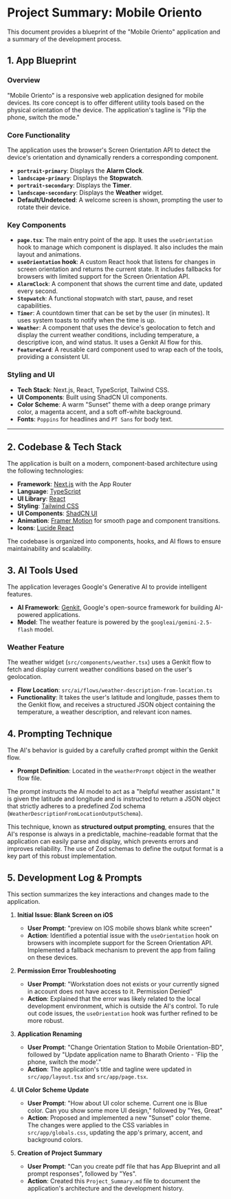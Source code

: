 # Project Summary: Mobile Oriento

This document provides a blueprint of the "Mobile Oriento" application and a summary of the development process.

## 1. App Blueprint

### Overview
"Mobile Oriento" is a responsive web application designed for mobile devices. Its core concept is to offer different utility tools based on the physical orientation of the device. The application's tagline is "Flip the phone, switch the mode."

### Core Functionality
The application uses the browser's Screen Orientation API to detect the device's orientation and dynamically renders a corresponding component.

- **`portrait-primary`**: Displays the **Alarm Clock**.
- **`landscape-primary`**: Displays the **Stopwatch**.
- **`portrait-secondary`**: Displays the **Timer**.
- **`landscape-secondary`**: Displays the **Weather** widget.
- **Default/Undetected**: A welcome screen is shown, prompting the user to rotate their device.

### Key Components

- **`page.tsx`**: The main entry point of the app. It uses the `useOrientation` hook to manage which component is displayed. It also includes the main layout and animations.
- **`useOrientation` hook**: A custom React hook that listens for changes in screen orientation and returns the current state. It includes fallbacks for browsers with limited support for the Screen Orientation API.
- **`AlarmClock`**: A component that shows the current time and date, updated every second.
- **`Stopwatch`**: A functional stopwatch with start, pause, and reset capabilities.
- **`Timer`**: A countdown timer that can be set by the user (in minutes). It uses system toasts to notify when the time is up.
- **`Weather`**: A component that uses the device's geolocation to fetch and display the current weather conditions, including temperature, a descriptive icon, and wind status. It uses a Genkit AI flow for this.
- **`FeatureCard`**: A reusable card component used to wrap each of the tools, providing a consistent UI.

### Styling and UI
- **Tech Stack**: Next.js, React, TypeScript, Tailwind CSS.
- **UI Components**: Built using ShadCN UI components.
- **Color Scheme**: A warm "Sunset" theme with a deep orange primary color, a magenta accent, and a soft off-white background.
- **Fonts**: `Poppins` for headlines and `PT Sans` for body text.

---

## 2. Codebase & Tech Stack

The application is built on a modern, component-based architecture using the following technologies:

-   **Framework**: [Next.js](https://nextjs.org/) with the App Router
-   **Language**: [TypeScript](https://www.typescriptlang.org/)
-   **UI Library**: [React](https://react.dev/)
-   **Styling**: [Tailwind CSS](https://tailwindcss.com/)
-   **UI Components**: [ShadCN UI](https://ui.shadcn.com/)
-   **Animation**: [Framer Motion](https://www.framer.com/motion/) for smooth page and component transitions.
-   **Icons**: [Lucide React](https://lucide.dev/)

The codebase is organized into components, hooks, and AI flows to ensure maintainability and scalability.

## 3. AI Tools Used

The application leverages Google's Generative AI to provide intelligent features.

-   **AI Framework**: [Genkit](https://firebase.google.com/docs/genkit), Google's open-source framework for building AI-powered applications.
-   **Model**: The weather feature is powered by the `googleai/gemini-2.5-flash` model.

### Weather Feature

The weather widget (`src/components/weather.tsx`) uses a Genkit flow to fetch and display current weather conditions based on the user's geolocation.

-   **Flow Location**: `src/ai/flows/weather-description-from-location.ts`
-   **Functionality**: It takes the user's latitude and longitude, passes them to the Genkit flow, and receives a structured JSON object containing the temperature, a weather description, and relevant icon names.

## 4. Prompting Technique

The AI's behavior is guided by a carefully crafted prompt within the Genkit flow.

-   **Prompt Definition**: Located in the `weatherPrompt` object in the weather flow file.

The prompt instructs the AI model to act as a "helpful weather assistant." It is given the latitude and longitude and is instructed to return a JSON object that strictly adheres to a predefined Zod schema (`WeatherDescriptionFromLocationOutputSchema`).

This technique, known as **structured output prompting**, ensures that the AI's response is always in a predictable, machine-readable format that the application can easily parse and display, which prevents errors and improves reliability. The use of Zod schemas to define the output format is a key part of this robust implementation.

## 5. Development Log & Prompts

This section summarizes the key interactions and changes made to the application.

1.  **Initial Issue: Blank Screen on iOS**
    - **User Prompt**: "preview on IOS mobile shows blank white screen"
    - **Action**: Identified a potential issue with the `useOrientation` hook on browsers with incomplete support for the Screen Orientation API. Implemented a fallback mechanism to prevent the app from failing on these devices.

2.  **Permission Error Troubleshooting**
    - **User Prompt**: "Workstation does not exists or your currently signed in account does not have access to it. Permission Denied"
    - **Action**: Explained that the error was likely related to the local development environment, which is outside the AI's control. To rule out code issues, the `useOrientation` hook was further refined to be more robust.

3.  **Application Renaming**
    - **User Prompt**: "Change Orientation Station to Mobile Orientation-BD", followed by "Update application name to Bharath Oriento - 'Flip the phone, switch the mode'."
    - **Action**: The application's title and tagline were updated in `src/app/layout.tsx` and `src/app/page.tsx`.

4.  **UI Color Scheme Update**
    - **User Prompt**: "How about UI color scheme. Current one is Blue color. Can you show some more UI design," followed by "Yes, Great"
    - **Action**: Proposed and implemented a new "Sunset" color theme. The changes were applied to the CSS variables in `src/app/globals.css`, updating the app's primary, accent, and background colors.

5.  **Creation of Project Summary**
    - **User Prompt**: "Can you create pdf file that has App Blueprint and all prompt responses", followed by "Yes".
    - **Action**: Created this `Project_Summary.md` file to document the application's architecture and the development history.
